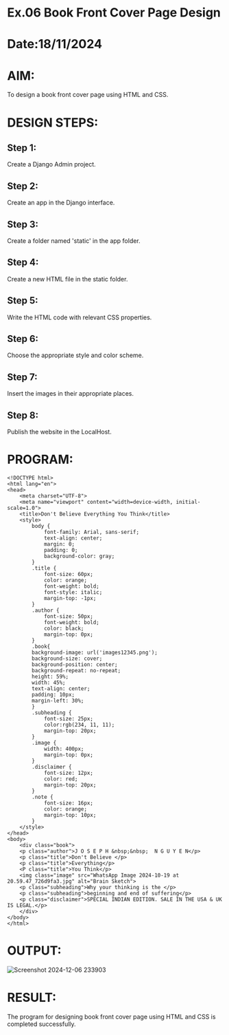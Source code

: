 # Ex.06 Book Front Cover Page Design
# Date:18/11/2024
# AIM:
To design a book front cover page using HTML and CSS.

# DESIGN STEPS:
## Step 1:
Create a Django Admin project.

## Step 2:
Create an app in the Django interface.

## Step 3:
Create a folder named 'static' in the app folder.

## Step 4:
Create a new HTML file in the static folder.

## Step 5:
Write the HTML code with relevant CSS properties.

## Step 6:
Choose the appropriate style and color scheme.

## Step 7:
Insert the images in their appropriate places.

## Step 8:
Publish the website in the LocalHost.

# PROGRAM:
```
<!DOCTYPE html>
<html lang="en">
<head>
    <meta charset="UTF-8">
    <meta name="viewport" content="width=device-width, initial-scale=1.0">
    <title>Don't Believe Everything You Think</title>
    <style>
        body {
            font-family: Arial, sans-serif;
            text-align: center;
            margin: 0;
            padding: 0;
            background-color: gray;
        }
        .title {
            font-size: 60px;
            color: orange;
            font-weight: bold;
            font-style: italic;
            margin-top: -1px;
        }
        .author {
            font-size: 50px;
            font-weight: bold;
            color: black;
            margin-top: 0px;
        }
        .book{
        background-image: url('images12345.png');
        background-size: cover;
        background-position: center;
        background-repeat: no-repeat;
        height: 59%;
        width: 45%;
        text-align: center;
        padding: 10px;
        margin-left: 30%;
        }
        .subheading {
            font-size: 25px;
            color:rgb(234, 11, 11);
            margin-top: 20px;
        }
        .image {
            width: 400px;
            margin-top: 0px;
        }
        .disclaimer {
            font-size: 12px;
            color: red;
            margin-top: 20px;
        }
        .note {
            font-size: 16px;
            color: orange;
            margin-top: 10px;
        }
    </style>
</head>
<body>
    <div class="book">
    <p class="author">J O S E P H &nbsp;&nbsp;  N G U Y E N</p>
    <p class="title">Don't Believe </p>
    <p class="title">Everything</p>
    <P class="title">You Think</p>
    <img class="image" src="WhatsApp Image 2024-10-19 at 20.59.47_726d9fa3.jpg" alt="Brain Sketch">
    <p class="subheading">Why your thinking is the </p>
    <p class="subheading">beginning and end of suffering</p>
    <p class="disclaimer">SPECIAL INDIAN EDITION. SALE IN THE USA & UK IS LEGAL.</p>
    </div>
</body>
</html>
```
# OUTPUT:
![Screenshot 2024-12-06 233903](https://github.com/user-attachments/assets/6d75694c-5bae-4f08-85d4-09782f94454c)

# RESULT:
The program for designing book front cover page using HTML and CSS is completed successfully.
